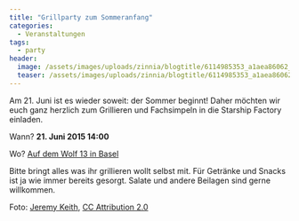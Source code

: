 ```yaml
---
title: "Grillparty zum Sommeranfang"
categories:
  - Veranstaltungen
tags:
  - party
header:
  image: /assets/images/uploads/zinnia/blogtitle/6114985353_a1aea86062_b.jpg
  teaser: /assets/images/uploads/zinnia/blogtitle/6114985353_a1aea86062_b.jpg
---
```


Am 21. Juni ist es wieder soweit: der Sommer beginnt! Daher möchten wir euch ganz herzlich zum Grillieren und Fachsimpeln in die Starship Factory einladen.

Wann? **21\. Juni 2015 14:00**

Wo? [Auf dem Wolf 13 in Basel](https://starship-factory.ch/anfahrt/)

Bitte bringt alles was ihr grillieren wollt selbst mit. Für Getränke und Snacks ist ja wie immer bereits gesorgt. Salate und andere Beilagen sind gerne willkommen.

Foto: [Jeremy Keith](https://flic.kr/p/ajmU6X), [CC Attribution 2.0](https://creativecommons.org/licenses/by/2.0/)
